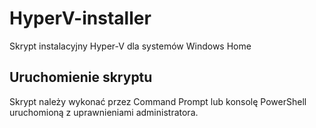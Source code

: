 # HyperV-installer
Skrypt instalacyjny Hyper-V dla systemów Windows Home 

## Uruchomienie skryptu

Skrypt należy wykonać przez Command Prompt lub konsolę PowerShell uruchomioną z uprawnieniami administratora.
